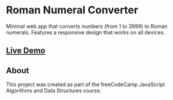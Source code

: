 # Roman Numeral Converter

Minimal web app that converts numbers (from 1 to 3999) to Roman numerals. Features a responsive design that works on all devices.

## [Live Demo](https://roman-converter.g2k.media/)

## About

This project was created as part of the freeCodeCamp JavaScript Algorithms and Data Structures course.
